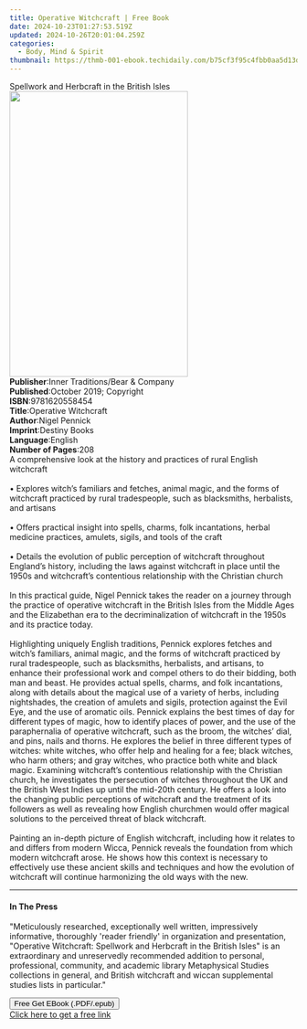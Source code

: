 ```yaml
---
title: Operative Witchcraft | Free Book
date: 2024-10-23T01:27:53.519Z
updated: 2024-10-26T20:01:04.259Z
categories:
  - Body, Mind & Spirit
thumbnail: https://thmb-001-ebook.techidaily.com/b75cf3f95c4fbb0aa5d13d880d850f4b73d3e0240e777750aa036e9cab6bd9ef.jpg
---
```

<main id="book-container">
  <div class="flex flex-col">
    <div class="book-brief flex-1 py-6 px-4 sm:p-6 md:py-10 md:px-8">
      <!-- brief-->
      <div class="book-brief-main">
        Spellwork and Herbcraft in the British Isles
      </div>
    </div>
    <div
      class="book-meta-info flex-1 grid gap-4 col-start-1 col-end-3 row-start-1 sm:mb-6 sm:grid-cols-4 lg:gap-6 lg:col-start-2 lg:row-end-6 lg:row-span-6 lg:mb-0"
    >
      <div
        class="book-meta-info-left place-content-center mt-4 p-4 text-sm leading-6 col-start-2 col-span-2 dark:text-slate-400"
      >
        <img
          class="w-full h-500 object-cover rounded-lg sm:h-255 sm:col-span-2 lg:col-span-full"
          src="https://img-001-ebook.techidaily.com/21c83f6c3321f56af90a10d60a0079fea9e5eee641513741b9ce09d5ee791e8d.jpg"
          alt=""
          width="312"
          height="500"
        />
      </div>
      <div
        class="book-meta-info-right mt-2 col-start-1 row-start-2 col-span-3 self-center"
      >
        <!-- meta data  -->
        <div class="flex flex-col px-4 md:px-8">
          <div class="flex-1">
            <strong>Publisher</strong>:<span class="px-2"
              >Inner Traditions/Bear &amp; Company</span
            >
          </div>
          <div class="flex-1">
            <strong>Published</strong>:<span class="px-2"
              >October 2019; Copyright</span
            >
          </div>
          <div class="flex-1">
            <strong>ISBN</strong>:<span class="px-2">9781620558454</span>
          </div>
          <div class="flex-1">
            <strong>Title</strong>:<span class="px-2"
              >Operative Witchcraft</span
            >
          </div>
          <div class="flex-1">
            <strong>Author</strong>:<span class="px-2">Nigel Pennick</span>
          </div>
          <div class="flex-1">
            <strong>Imprint</strong>:<span class="px-2">Destiny Books</span>
          </div>
          <div class="flex-1">
            <strong>Language</strong>:<span class="px-2">English</span>
          </div>
          <div class="flex-1">
            <strong>Number of Pages</strong>:<span class="px-2">208</span>
          </div>
        </div>
      </div>
    </div>
    <div class="book-description flex-1 py-6 px-4 sm:p-6 md:py-10 md:px-8">
      <div class="book-description-main">
        <div accordion-content="" id="description">
          A comprehensive look at the history and practices of rural English
          witchcraft <br /><br />• Explores witch’s familiars and fetches,
          animal magic, and the forms of witchcraft practiced by rural
          tradespeople, such as blacksmiths, herbalists, and artisans
          <br /><br />• Offers practical insight into spells, charms, folk
          incantations, herbal medicine practices, amulets, sigils, and tools of
          the craft <br /><br />• Details the evolution of public perception of
          witchcraft throughout England’s history, including the laws against
          witchcraft in place until the 1950s and witchcraft’s contentious
          relationship with the Christian church <br /><br />In this practical
          guide, Nigel Pennick takes the reader on a journey through the
          practice of operative witchcraft in the British Isles from the Middle
          Ages and the Elizabethan era to the decriminalization of witchcraft in
          the 1950s and its practice today. <br /><br />Highlighting uniquely
          English traditions, Pennick explores fetches and witch’s familiars,
          animal magic, and the forms of witchcraft practiced by rural
          tradespeople, such as blacksmiths, herbalists, and artisans, to
          enhance their professional work and compel others to do their bidding,
          both man and beast. He provides actual spells, charms, and folk
          incantations, along with details about the magical use of a variety of
          herbs, including nightshades, the creation of amulets and sigils,
          protection against the Evil Eye, and the use of aromatic oils. Pennick
          explains the best times of day for different types of magic, how to
          identify places of power, and the use of the paraphernalia of
          operative witchcraft, such as the broom, the witches’ dial, and pins,
          nails and thorns. He explores the belief in three different types of
          witches: white witches, who offer help and healing for a fee; black
          witches, who harm others; and gray witches, who practice both white
          and black magic. Examining witchcraft’s contentious relationship with
          the Christian church, he investigates the persecution of witches
          throughout the UK and the British West Indies up until the mid-20th
          century. He offers a look into the changing public perceptions of
          witchcraft and the treatment of its followers as well as revealing how
          English churchmen would offer magical solutions to the perceived
          threat of black witchcraft. <br /><br />Painting an in-depth picture
          of English witchcraft, including how it relates to and differs from
          modern Wicca, Pennick reveals the foundation from which modern
          witchcraft arose. He shows how this context is necessary to
          effectively use these ancient skills and techniques and how the
          evolution of witchcraft will continue harmonizing the old ways with
          the new.
        </div>
        <div class="accordion-fader"></div>
      </div>
    </div>
    <div class="book-excerpts flex-1 py-6 px-4 sm:p-6 md:py-10 md:px-8">
      <!-- excerpts-->
      <div class="book-excerpts-main">
        <hr />
        <h4 class="placeholder placeholder-heading">
          <span>In The Press</span>
        </h4>
        <p>
          "Meticulously researched, exceptionally well written, impressively
          informative, thoroughly 'reader friendly' in organization and
          presentation, "Operative Witchcraft: Spellwork and Herbcraft in the
          British Isles" is an extraordinary and unreservedly recommended
          addition to personal, professional, community, and academic library
          Metaphysical Studies collections in general, and British witchcraft
          and wiccan supplemental studies lists in particular."
        </p>
      </div>
    </div>
    <div
      class="book-about-author flex-1 py-6 px-4 sm:p-6 md:py-10 md:px-8"
    ></div>
    <div class="book-free-get flex-1 py-6 px-4 sm:p-6 md:py-10 md:px-8">
      <button
        id="btn-free-get"
        class="bg-blue-500 hover:bg-blue-700 text-white font-bold py-2 px-4 rounded"
      >
        Free Get EBook (.PDF/.epub)
      </button>
      <div id="countdown-display" class="px-2 text-lg mt-2"></div>
      <a
        id="free-link"
        class="hidden bg-blue-500 hover:bg-blue-700 text-white font-bold py-2 px-4 rounded"
        href="https://www.ebooks.com/en-us/book/209649426/operative-witchcraft/nigel-pennick/"
        target="_blank"
        >Click here to get a free link</a
      >
    </div>
    <script>
      let countdownTime = 0;
      let countdownInterval = null;
      document
        .getElementById('btn-free-get')
        .addEventListener('click', startCountdown);
      function startCountdown() {
        countdownTime = new Date().getTime() + 60000 * 3;
        countdownInterval = setInterval(updateCountdown, 1000);
        document.getElementById('btn-free-get').disabled = true;
        document
          .getElementById('btn-free-get')
          .classList.add('bg-gray-500', 'cursor-not-allowed');
      }
      function updateCountdown() {
        let currentTime = new Date().getTime();
        let timeLeft = countdownTime - currentTime;
        let secondsLeft = Math.floor(timeLeft / 1000);
        document.getElementById('countdown-display').innerHTML =
          `Remaining time: ${secondsLeft} seconds.`;
        if (secondsLeft <= 0) {
          clearInterval(countdownInterval);
          document.getElementById('btn-free-get').classList.add('hidden');
          document.getElementById('free-link').classList.remove('hidden');
          document.getElementById('countdown-display').innerHTML = '';
        }
      }
    </script>
  </div>
</main>

<ins class="adsbygoogle"
      style="display:block"
      data-ad-client="ca-pub-7571918770474297"
      data-ad-slot="8358498916"
      data-ad-format="auto"
      data-full-width-responsive="true"></ins>
    